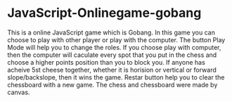 # JavaScript-Onlinegame-gobang
This is a online JavaScript game which is Gobang.
In this game you can choose to play with other player or play with the computer.
The button Play Mode will help you to change the roles.
If you choose play with computer, then the computer will caculate every spot that you put in the chess and choose a higher points position than you to block you.
If anyone has acheive 5st cheese together, whether it is horision or vertical or forward slope/backslope, then it wins the game.
Restar button help you to clear the chessboard with a new game.
The chess and chessboard were made by canvas. 
